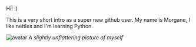 Hi! :)

This is a very short intro as a super new github user. My name is Morgane, I like nettles and I'm learning Python.

![avatar](https://github.com/morgane-ortic/morgane-ortic/assets/163154954/204a8183-5257-4aee-bdfd-7c7fd606d8e3)
*A slightly unflattering picture of myself*


<!--
**morgane-ortic/morgane-ortic** is a ✨ _special_ ✨ repository because its `README.md` (this file) appears on your GitHub profile.

Here are some ideas to get you started:

- 🔭 I’m currently working on ...
- 🌱 I’m currently learning ...![avatar](https://github.com/morgane-ortic/morgane-ortic/assets/163154954/f1bffdf9-6445-4774-94c4-e6ecf5b40983)

- 👯 I’m looking to collaborate on ...
- 🤔 I’m looking for help with ...
- 💬 Ask me about ...
- 📫 How to reach me: ...
- 😄 Pronouns: ...
- ⚡ Fun fact: ...
-->
